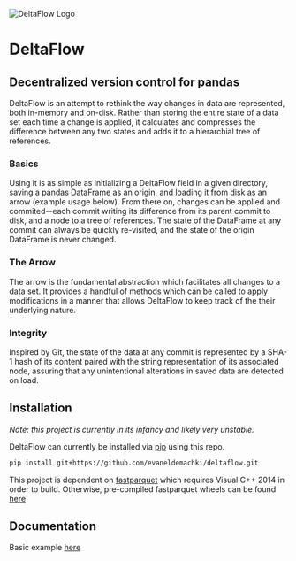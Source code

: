 ![DeltaFlow Logo](https://repository-images.githubusercontent.com/250386104/52d02a00-75f6-11ea-82e9-9f6ea27ea6a2)
# DeltaFlow
## Decentralized version control for pandas
DeltaFlow is an attempt to rethink the way changes in data are represented, both in-memory and on-disk. Rather than storing the entire state of a data set each time a change is applied, it calculates and compresses the difference between any two states and adds it to a hierarchial tree of references.
### Basics
Using it is as simple as initializing a DeltaFlow field in a given directory, saving a pandas DataFrame as an origin, and loading it from disk as an arrow (example usage below). From there on, changes can be applied and commited--each commit writing its difference from its parent commit to disk, and a node to a tree of references. The state of the DataFrame at any commit can always be quickly re-visited, and the state of the origin DataFrame is never changed.
### The Arrow
The arrow is the fundamental abstraction which facilitates all changes to a data set. It provides a handful of methods which can be called to apply modifications in a manner that allows DeltaFlow to keep track of the their underlying nature.
### Integrity
Inspired by Git, the state of the data at any commit is represented by a SHA-1 hash of its content paired with the string representation of its associated node, assuring that any unintentional alterations in saved data are detected on load.
## Installation
<i>Note: this project is currently in its infancy and likely very unstable.</i>

DeltaFlow can currently be installed via [pip](https://pip.pypa.io/en/stable/) using this repo.
```bash
pip install git+https://github.com/evaneldemachki/deltaflow.git
```
This project is dependent on [fastparquet](https://fastparquet.readthedocs.io/en/latest/) which requires Visual C++ 2014 in order to build. Otherwise, pre-compiled fastparquet wheels can be found [here](https://www.lfd.uci.edu/~gohlke/pythonlibs/)
## Documentation
Basic example [here](https://github.com/evaneldemachki/deltaflow/blob/master/docs/example.ipynb/)
